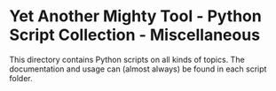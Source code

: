 # Yet Another Mighty Tool - Python Script Collection - Miscellaneous

This directory contains Python scripts on all kinds of topics. The documentation and usage can (almost always) be found in each script folder.
